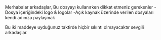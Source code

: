 Merhabalar arkadaşlar,
Bu dosyayı kullanırken dikkat etmeniz gerekenler
-Dosya içeriğindeki logo & logolar
-Açık kaynak üzerinde verilen dosyaları kendi adınıza paylaşmak

Bu iki maddeye uyduğunuz taktirde hiçbir sıkıntı olmayacaktır sevgili arkadaşlar.
